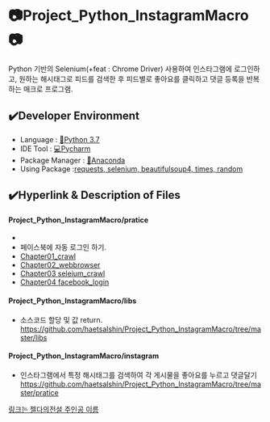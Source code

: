 # :camera:Project_Python_InstagramMacro:camera:

Python 기반의 Selenium(+feat : Chrome Driver) 사용하여 인스타그램에 로그인하고, 원하는 해시태그로 피드를 검색한 후 피드별로 좋아요를 클릭하고 댓글 등록을 반복하는 매크로 프로그램.

## :heavy_check_mark:Developer Environment
  
  - Language : [:crocodile:Python 3.7](#getting-started)
  - IDE Tool : [:computer:Pycharm](#running-the-tests)
  - Package Manager : [:snake:Anaconda](#deployment)
  - Using Package :[requests, selenium, beautifulsoup4, times, random](#built-with)    
  
## :heavy_check_mark:Hyperlink & Description of Files
#### Project_Python_InstagramMacro/pratice
  - 
  - 페이스북에 자동 로그인 하기.
  - [Chapter01_crawl](https://github.com/haetsalshin/Project_Python_InstagramMacro/blob/master/pratice/chapter01_crawl.py)
  - [Chapter02_webbrowser](https://github.com/haetsalshin/Project_Python_InstagramMacro/blob/master/pratice/chapter02_webbrowser.py)
  - [Chapter03 seleium_crawl](https://github.com/haetsalshin/Project_Python_InstagramMacro/blob/master/pratice/chapter03_selenium_crawl.py)
  - [Chapter04 facebook_login](https://github.com/haetsalshin/Project_Python_InstagramMacro/blob/master/pratice/chapter04_facebook_login.py)

#### Project_Python_InstagramMacro/libs
  - 소스코드 할당 및 값 return.  
      https://github.com/haetsalshin/Project_Python_InstagramMacro/tree/master/libs

#### Project_Python_InstagramMacro/instagram
  - 인스타그램에서 특정 해시태그를 검색하여 각 게시물을 좋아요를 누르고 댓글달기
      https://github.com/haetsalshin/Project_Python_InstagramMacro/tree/master/pratice




[링크는 젤다의전설 주인공 이름](http://zeldahagoshipda.com)
